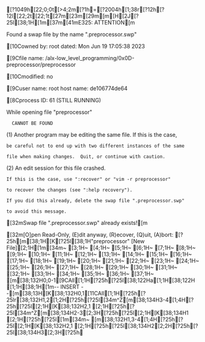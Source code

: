 [?1049h[22;0;0t[>4;2m[?1h=[?2004h[1;38r[?12h[?12l[22;2t[22;1t[27m[23m[29m[m[H[2J[?25l[38;1H[1m[37m[41mE325: ATTENTION[m
Found a swap file by the name ".preprocessor.swp"
[10Cowned by: root   dated: Mon Jun 19 17:05:38 2023
[9Cfile name: /alx-low_level_programming/0x0D-preprocessor/preprocessor
[10Cmodified: no
[9Cuser name: root   host name: de106774de64
[8Cprocess ID: 61 (STILL RUNNING)
While opening file "preprocessor"
      CANNOT BE FOUND
(1) Another program may be editing the same file.  If this is the case,
    be careful not to end up with two different instances of the same
    file when making changes.  Quit, or continue with caution.
(2) An edit session for this file crashed.
    If this is the case, use ":recover" or "vim -r preprocessor"
    to recover the changes (see ":help recovery").
    If you did this already, delete the swap file ".preprocessor.swp"
    to avoid this message.

[32mSwap file ".preprocessor.swp" already exists![m
[32m[O]pen Read-Only, (E)dit anyway, (R)ecover, (Q)uit, (A)bort: [?25h[m[38;1H[K[?25l[38;1H"preprocessor" [New File][2;1H[1m[34m~                                                                                                                                                    [3;1H~                                                                                                                                                    [4;1H~                                                                                                                                                    [5;1H~                                                                                                                                                    [6;1H~                                                                                                                                                    [7;1H~                                                                                                                                                    [8;1H~                                                                                                                                                    [9;1H~                                                                                                                                                    [10;1H~                                                                                                                                                    [11;1H~                                                                                                                                                    [12;1H~                                                                                                                                                    [13;1H~                                                                                                                                                    [14;1H~                                                                                                                                                    [15;1H~                                                                                                                                                    [16;1H~                                                                                                                                                    [17;1H~                                                                                                                                                    [18;1H~                                                                                                                                                    [19;1H~                                                                                                                                                    [20;1H~                                                                                                                                                    [21;1H~                                                                                                                                                    [22;1H~                                                                                                                                                    [23;1H~                                                                                                                                                    [24;1H~                                                                                                                                                    [25;1H~                                                                                                                                                    [26;1H~                                                                                                                                                    [27;1H~                                                                                                                                                    [28;1H~                                                                                                                                                    [29;1H~                                                                                                                                                    [30;1H~                                                                                                                                                    [31;1H~                                                                                                                                                    [32;1H~                                                                                                                                                    [33;1H~                                                                                                                                                    [34;1H~                                                                                                                                                    [35;1H~                                                                                                                                                    [36;1H~                                                                                                                                                    [37;1H~                                                                                                                                                    [m[38;132H0,0-1[9CAll[1;1H[?25h[?25l[38;122Ha[1;1H[38;122H [1;1H[38;1H[1m-- INSERT --[m[38;13H[K[38;132H0,1[11CAll[1;1H[?25h[?25lr[38;132H1,2[1;2H[?25h[?25l[34m^Z[m[38;134H3-4[1;4H[?25h[?25l[2;1H[K[38;132H2,1  [2;1H[?25h[?25l[34m^Z[m[38;134H2-3[2;3H[?25h[?25l[2;1H[K[38;134H1  [2;1H[?25h[?25l[1m[34m~                                                                                                                                                    [m[38;132H1,3-4[1;4H[?25h[?25l[2;1H[K[38;132H2,1  [2;1H[?25h[?25l[38;134H2[2;2H[?25h[?25l[38;134H3[2;3H[?25h